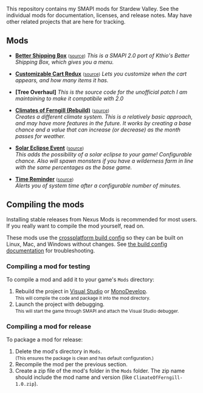 This repository contains my SMAPI mods for Stardew Valley. See the individual mods for
documentation, licenses, and release notes. May have other related projects that are here for tracking.

## Mods
* **[Better Shipping Box](https://community.playstarbound.com/threads/better-shipping-box.126235/#post-3228667)**
<small>([source](BetterShippingBox))</small>
  _This is a SMAPI 2.0 port of Kthio's Better Shipping Box, which gives you a menu._
 
* **[Customizable Cart Redux](https://rd.nexusmods.com/stardewvalley/mods/1402)**
<small>([source](CustomizableCartRedux))</small>
  _Lets you customize when the cart appears, and how many items it has._
  
* **[Tree Overhaul]**
  _This is the source code for the unofficial patch I am maintaining to make it compatibile with 2.0_

* **[Climates of Ferngill (Rebuild)](http://www.nexusmods.com/stardewvalley/mods/604)** <small>([source](ClimatesOfFerngill))</small>  
  _Creates a different climate system. This is a relatively basic approach, and may have more features in the future. It works by creating a base chance and a value that can increase (or decrease) as the month passes for weather._

* **[Solar Eclipse Event](http://www.nexusmods.com/stardewvalley/mods/897)** <small>([source](SolarEclipseEvent))</small>  
  _This adds the possibility of a solar eclipse to your game! Configurable  chance. Also will spawn monsters if you have a wilderness farm in line with the same percentages as the base game._

* **[Time Reminder](http://www.nexusmods.com/stardewvalley/mods/1000)** <small>([source](TimeReminder))</small>  
  _Alerts you of system time after a configurable number of minutes._

## Compiling the mods
Installing stable releases from Nexus Mods is recommended for most users. If you really want to
compile the mod yourself, read on.

These mods use the [crossplatform build config](https://github.com/Pathoschild/Stardew.ModBuildConfig#readme)
so they can be built on Linux, Mac, and Windows without changes. See [the build config documentation](https://github.com/Pathoschild/Stardew.ModBuildConfig#readme)
for troubleshooting.

### Compiling a mod for testing
To compile a mod and add it to your game's `Mods` directory:

1. Rebuild the project in [Visual Studio](https://www.visualstudio.com/vs/community/) or [MonoDevelop](http://www.monodevelop.com/).  
   <small>This will compile the code and package it into the mod directory.</small>
2. Launch the project with debugging.  
   <small>This will start the game through SMAPI and attach the Visual Studio debugger.</small>

### Compiling a mod for release
To package a mod for release:

1. Delete the mod's directory in `Mods`.  
   <small>(This ensures the package is clean and has default configuration.)</small>
2. Recompile the mod per the previous section.
3. Create a zip file of the mod's folder in the `Mods` folder. The zip name should include the
   mod name and version (like `ClimateOfFerngill-1.0.zip`).
